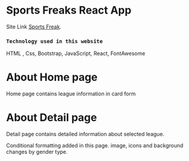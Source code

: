 # Sports Freaks React App

Site Link [Sports Freak](https://sportfr.netlify.app/).

### `Technology used in this website`

HTML , Css, Bootstrap, JavaScript, React, FontAwesome

# About Home page

Home page contains league information in card form

# About Detail page

Detail page contains detailed information about selected league.

Conditional formatting added in this page. image, icons and background changes by gender type.

